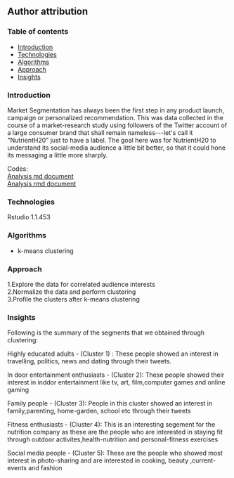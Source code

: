 ## Author attribution  

### Table of contents
* [Introduction](#introduction)
* [Technologies](#technologies)
* [Algorithms](#algorithms)
* [Approach](#approach)
* [Insights](#insights)

### Introduction
Market Segmentation has always been the first step in any product launch, campaign or personalized recommendation. This was data collected in the course of a market-research study using followers of the Twitter account of a large consumer brand that shall remain nameless---let's call it "NutrientH20" just to have a label. The goal here was for NutrientH20 to understand its social-media audience a little bit better, so that it could hone its messaging a little more sharply.  

Codes:  
[Analysis md document](https://github.com/akhilesh-reddy/Data-Science-Mini-projects/blob/master/Market%20segmentation/Market_segmentation.md)   
[Analysis rmd document](https://github.com/akhilesh-reddy/Data-Science-Mini-projects/blob/master/Market%20segmentation/Market%20segmentation.Rmd)


### Technologies  
Rstudio 1.1.453  

### Algorithms  
* k-means clustering  

### Approach  
1.Explore the data for correlated audience interests  
2.Normalize the data and perform clustering  
3.Profile the clusters after k-means clustering  

### Insights  
Following is the summary of the segments that we obtained through clustering:

Highly educated adults - (Cluster 1) : These people showed an interest in travelling, politics, news and dating through their tweets.

In door entertainment enthusiasts - (Cluster 2): These people showed their interest in inddor entertainment like tv, art, film,computer games and online gaming

Family people - (Cluster 3): People in this cluster showed an interest in family,parenting, home-garden, school etc through their tweets

Fitness enthusiasts - (Cluster 4): This is an interesting segement for the nutrition company as these are the people who are interested in staying fit through outdoor activites,health-nutrition and personal-fitness exercises

Social media people - (Cluster 5): These are the people who showed most interest in photo-sharing and are interested in cooking, beauty ,current-events and fashion
